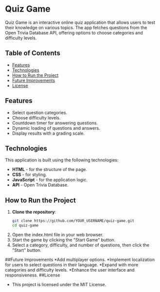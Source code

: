 # Quiz Game

Quiz Game is an interactive online quiz application that allows users to test their knowledge on various topics. The app fetches questions from the Open Trivia Database API, offering options to choose categories and difficulty levels.

## Table of Contents

- [Features](#features)
- [Technologies](#technologies)
- [How to Run the Project](#how-to-run-the-project)
- [Future Improvements](#future-improvements)
- [License](#license)

## Features

- Select question categories.
- Choose difficulty levels.
- Countdown timer for answering questions.
- Dynamic loading of questions and answers.
- Display results with a grading scale.

## Technologies

This application is built using the following technologies:

- **HTML** - for the structure of the page.
- **CSS** - for styling.
- **JavaScript** - for the application logic.
- **API** - Open Trivia Database.

## How to Run the Project

1. **Clone the repository**:
   ```bash
   git clone https://github.com/YOUR_USERNAME/quiz-game.git
   cd quiz-game
2. Open the index.html file in your web browser.
3. Start the game by clicking the "Start Game" button.
4. Select a category, difficulty, and number of questions, then click the "Start" button.

##Future Improvements
*Add multiplayer options.
*Implement localization for users to select questions in their language.
*Expand with more categories and difficulty levels.
*Enhance the user interface and responsiveness.
##License
- This project is licensed under the MIT License.



